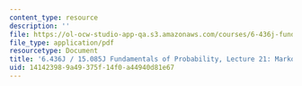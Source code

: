 ```yaml
---
content_type: resource
description: ''
file: https://ol-ocw-studio-app-qa.s3.amazonaws.com/courses/6-436j-fundamentals-of-probability-fall-2018/141423989a49375f14f0a44940d81e67_MIT6_436JF18_lec21.pdf
file_type: application/pdf
resourcetype: Document
title: '6.436J / 15.085J Fundamentals of Probability, Lecture 21: Markov Chains I'
uid: 14142398-9a49-375f-14f0-a44940d81e67
---
```

